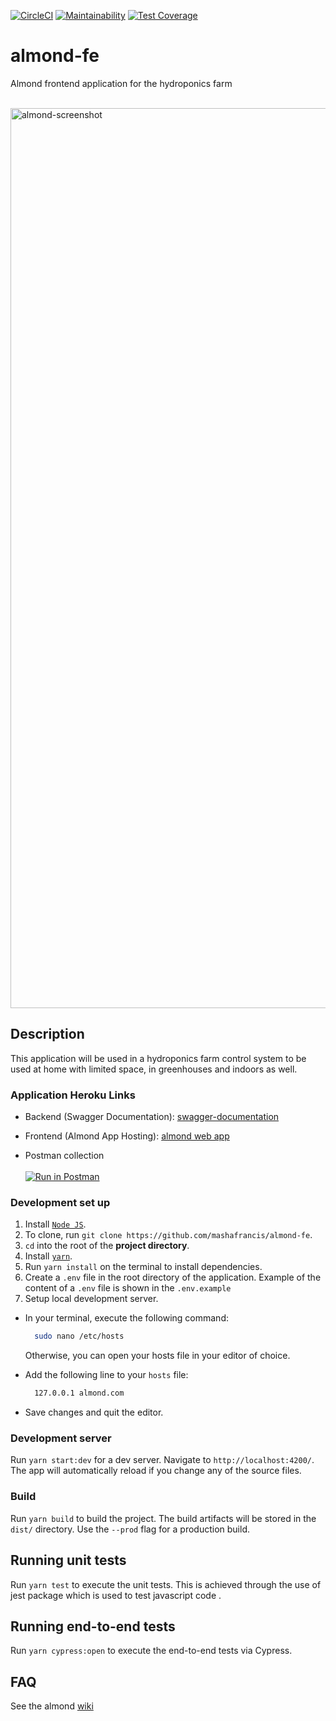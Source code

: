 [![CircleCI](https://circleci.com/gh/mashafrancis/almond-re.svg?style=svg)](https://circleci.com/gh/mashafrancis/almond-re)
[![Maintainability](https://api.codeclimate.com/v1/badges/dbebee07d6ea948658c1/maintainability)](https://codeclimate.com/github/mashafrancis/almond-re/maintainability)
[![Test Coverage](https://api.codeclimate.com/v1/badges/dbebee07d6ea948658c1/test_coverage)](https://codeclimate.com/github/mashafrancis/almond-re/test_coverage)

# almond-fe
Almond frontend application for the hydroponics farm

<br />
<img width="1440" alt="almond-screenshot" src="https://res.cloudinary.com/almondgreen/image/upload/v1569086730/Almond/Screenshot_2019-09-21_at_20.22.19_qqrlri.png">
<br />

## Description
This application will be used in a hydroponics farm control system to be used at home with limited space, in greenhouses and indoors as well.

### Application Heroku Links

-   Backend (Swagger Documentation):
    [swagger-documentation](https://kari4me-api.herokuapp.com/)

-   Frontend (Almond App Hosting):
    [almond web app](https://almond-re-staging.herokuapp.com/)

-   Postman collection
    <br />
    <br />
    [![Run in Postman](https://run.pstmn.io/button.svg)](https://app.getpostman.com/run-collection/f9f0f4ab064818fbf641)

### Development set up
1. Install [`Node JS`](https://nodejs.org/en/).
2. To clone, run `git clone https://github.com/mashafrancis/almond-fe`.
3. `cd` into the root of the **project directory**.
4. Install [`yarn`](https://yarnpkg.com/en/docs/install#mac-stable).
5. Run `yarn install` on the terminal to install dependencies.
6. Create a `.env` file in the root directory of the application. Example of the content of a `.env` file is shown in the `.env.example`
7. Setup local development server.

- In your terminal, execute the following command:
  ```bash
    sudo nano /etc/hosts
  ```
  Otherwise, you can open your hosts file in your editor of choice.
- Add the following line to your `hosts` file:

  ```bash
    127.0.0.1 almond.com
  ```

- Save changes and quit the editor.

### Development server

Run `yarn start:dev` for a dev server. Navigate to `http://localhost:4200/`. The app will automatically reload if you change any of the source files.

### Build

Run `yarn build` to build the project. The build artifacts will be stored in the `dist/` directory. Use the `--prod` flag for a production build.

## Running unit tests

Run `yarn test` to execute the unit tests. This is achieved through the use of jest package which is used to test javascript code .

## Running end-to-end tests

Run `yarn cypress:open` to execute the end-to-end tests via Cypress.

## FAQ
See the almond [wiki](https://github.com/mashafrancis/almond-hw/wiki)
